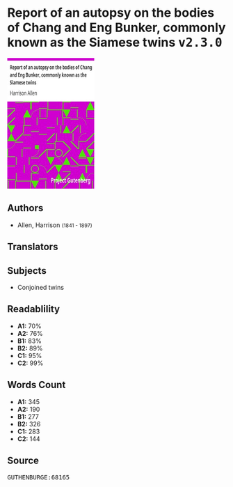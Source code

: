 # Report of an autopsy on the bodies of Chang and Eng Bunker, commonly known as the Siamese twins <kbd>v2.3.0</kbd>

![](./cover.medium.jpg "")

## Authors


 - Allen, Harrison <small>(1841 - 1897)</small>

## Translators



## Subjects


 - Conjoined twins

## Readablility


 - **A1:** 70%
 - **A2:** 76%
 - **B1:** 83%
 - **B2:** 89%
 - **C1:** 95%
 - **C2:** 99%

## Words Count


 - **A1:** 345
 - **A2:** 190
 - **B1:** 277
 - **B2:** 326
 - **C1:** 283
 - **C2:** 144

## Source


<kbd>GUTHENBURGE:68165</kbd>

